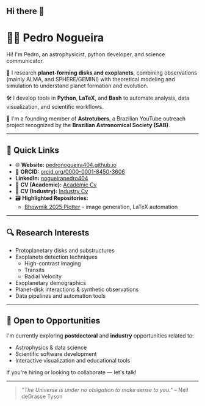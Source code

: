 ## Hi there 👋


# 👨‍🚀 Pedro Nogueira

Hi! I'm Pedro, an astrophysicist, python developer, and science communicator.

🔭 I research **planet-forming disks and exoplanets**, combining observations (mainly ALMA, and SPHERE/GEMINI) with theoretical modeling and simulation to understand planet formation and evolution.

🛠 I develop tools in **Python**, **LaTeX**, and **Bash** to automate analysis, data visualization, and scientific workflows.

🎥 I'm a founding member of **Astrotubers**, a Brazilian YouTube outreach project recognized by the **Brazilian Astronomical Society (SAB)**.

---

## 🔗 Quick Links

- 🌐 **Website:** [pedronogueira404.github.io](https://pedronogueira404.github.io)
- 🧪 **ORCID:** [orcid.org/0000-0001-8450-3606](https://orcid.org/0000-0001-8450-3606)
- **LinkedIn:** [nogueirapedro404](https://www.linkedin.com/in/nogueirapedro404)
- 📂 **CV (Academic):** [Academic Cv](./Pedro_shorterCV-4.pdf) 
- 📂 **CV (Industry):** [Industry Cv](./CV_industry_english-2.pdf)
- 🗃 **Highlighted Repositories:**
  - [Bhowmik 2025 Plotter](https://github.com/PedroNogueira404/bhowmik2025plots) – image generation, LaTeX automation
---

## 🔍 Research Interests

- Protoplanetary disks and substructures
- Exoplanets detection techniques
  - High-contrast imaging
  - Transits
  - Radial Velocity
- Exoplanetary demographics
- Planet-disk interactions & synthetic observations
- Data pipelines and automation tools

---

## 💼 Open to Opportunities

I'm currently exploring **postdoctoral** and **industry** opportunities related to:

- Astrophysics & data science
- Scientific software development
- Interactive visualization and educational tools

If you're hiring or looking to collaborate — let's talk!

---

> _"The Universe is under no obligation to make sense to you."_ – Neil deGrasse Tyson

